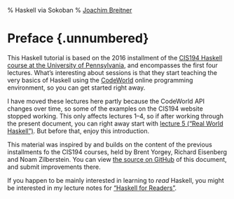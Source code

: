 % Haskell via Sokoban
% [Joachim Breitner](http://www.joachim-breitner.de/)

<a id="nav-toggle" href="#TOC"></a>

Preface {.unnumbered}
=======

This Haskell tutorial is based on the 2016 installment of the [CIS194 Haskell course at the University of Pennsylvania](https://www.cis.upenn.edu/~cis194/fall16/), and encompasses the first four lectures. What’s interesting about sessions is that they start teaching the very basics of Haskell using the [CodeWorld](https://code.world/haskell) online programming environment, so you can get started right away.

I have moved these lectures here partly because the CodeWorld API changes over time, so some of the examples on the CIS194 website stopped working. This only affects lectures 1–4, so if after working through the present document, you can right away start with [lecture 5 (“Real World Haskell”)](https://www.cis.upenn.edu/~cis194/fall16/lectures/05-real-world-haskell.html). But before that, enjoy this introduction.

This material was inspired by and builds on the content of the previous installments fo the CIS194 courses, held by Brent Yorgey, Richard Eisenberg and Noam Zilberstein.
You can view [the source on GitHub](https://github.com/nomeata/haskell-via-sokoban/) of this document, and submit improvements there.

If you happen to be mainly interested in learning to _read_ Haskell, you might be interested in my lecture notes for [“Haskell for Readers”](http://haskell-for-readers.nomeata.de/).


